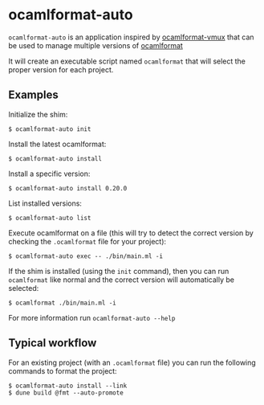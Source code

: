# ocamlformat-auto

`ocamlformat-auto` is an application inspired by [ocamlformat-vmux](https://github.com/CraigFe/ocamlformat-vmux)
that can be used to manage multiple versions of [ocamlformat](https://github.com/ocaml-ppx/ocamlformat)

It will create an executable script named `ocamlformat` that will select the proper version for each
project.

## Examples

Initialize the shim:

```shell
$ ocamlformat-auto init
```

Install the latest ocamlformat:

```shell
$ ocamlformat-auto install
```

Install a specific version:

```shell
$ ocamlformat-auto install 0.20.0
```

List installed versions:

```shell
$ ocamlformat-auto list
```

Execute ocamlformat on a file (this will try to detect the correct version
by checking the `.ocamlformat` file for your project):

```shell
$ ocamlformat-auto exec -- ./bin/main.ml -i
```

If the shim is installed (using the `init` command), then you can run `ocamlformat`
like normal and the correct version will automatically be selected:

```shell
$ ocamlformat ./bin/main.ml -i
```

For more information run `ocamlformat-auto --help`

## Typical workflow

For an existing project (with an `.ocamlformat` file) you can run the following
commands to format the project:

```shell
$ ocamlformat-auto install --link
$ dune build @fmt --auto-promote
```


